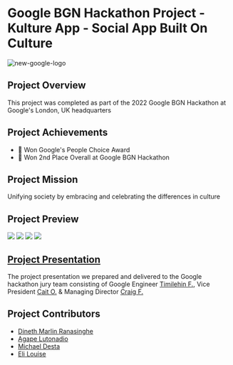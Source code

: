 # Google BGN Hackathon Project - Kulture App - Social App Built On Culture

![new-google-logo](https://github.com/elilouise/google-bgn-hackathon-kulture/assets/53550369/81e1b4d1-9263-4b41-934c-cfac9939faf9)

## Project Overview
This project was completed as part of the 2022 Google BGN Hackathon at Google's London, UK headquarters

## Project Achievements
- 🥇 Won Google's People Choice Award
- 🥈 Won 2nd Place Overall at Google BGN Hackathon

## Project Mission
Unifying society by embracing and celebrating the differences in culture

## Project Preview
<img src="https://media1.giphy.com/media/HWMAmzYlDrjMlEoLiR/giphy.gif?cid=790b7611ec8e8b8ea87de3f2266a9405b6a78e2af22527b3&rid=giphy.gif&ct=g"></img>
<img src="https://media0.giphy.com/media/GdFPv0TT4952JKB6zl/giphy.gif?cid=790b761116c270dcc86471f7920d5739989254052b7c2c3b&rid=giphy.gif&ct=g"></img>
<img src="https://media4.giphy.com/media/bve5FNVecQmlktHe4q/giphy.gif?cid=790b7611523a93e8665d07e9349fdfd392f69da9cd300e29&rid=giphy.gif&ct=g"></img>
<img src="https://media3.giphy.com/media/MKhI4u4zRZvnnRdHI7/giphy.gif?cid=790b7611516480a35c4b5b309da1103f1a9267ec8099741c&rid=giphy.gif&ct=g"></img>

## <a href="https://www.canva.com/design/DAFQy3lu8pg/6X_NDruipj8vRdEmwziK6A/view?utm_content=DAFQy3lu8pg&utm_campaign=designshare&utm_medium=link2&utm_source=sharebutton">Project Presentation</a>

The project presentation we prepared and delivered to the Google hackathon jury team consisting of Google Engineer [Timilehin F.](https://www.linkedin.com/in/timilehin-fasipe-087753162/), Vice President [Cait O.](https://www.linkedin.com/in/caitoriordan/) & Managing Director [Craig F.](https://www.linkedin.com/in/craigfenton/)

## Project Contributors
- <a href="https://github.com/MarlzRana">Dineth Marlin Ranasinghe</a>
- <a href="https://github.com/Agape-ctrl">Agape Lutonadio</a>
- <a href="https://github.com/michaeldesta">Michael Desta</a>
- <a href="https://github.com/elilouise">Eli Louise</a>
